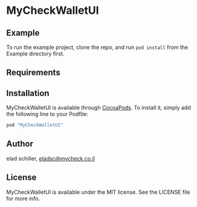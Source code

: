 # MyCheckWalletUI

## Example

To run the example project, clone the repo, and run `pod install` from the Example directory first.

## Requirements

## Installation

MyCheckWalletUI is available through [CocoaPods](http://cocoapods.org). To install
it, simply add the following line to your Podfile:

```ruby
pod "MyCheckWalletUI"
```

## Author

elad schiller, eladsc@mycheck.co.il

## License

MyCheckWalletUI is available under the MIT license. See the LICENSE file for more info.
